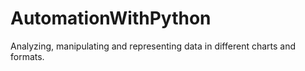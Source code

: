 # AutomationWithPython
Analyzing, manipulating and representing data in different charts and formats.

